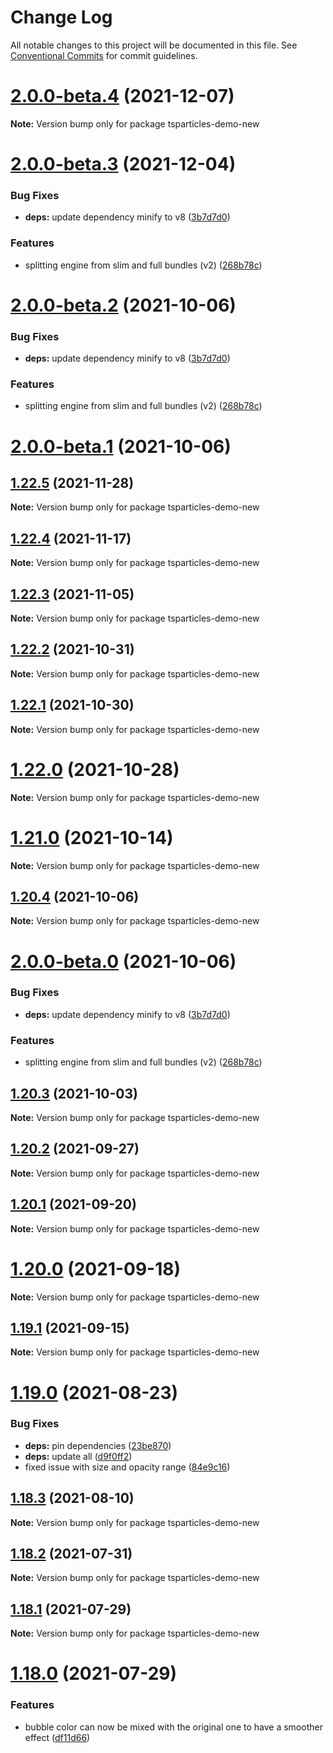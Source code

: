 # Change Log

All notable changes to this project will be documented in this file.
See [Conventional Commits](https://conventionalcommits.org) for commit guidelines.

# [2.0.0-beta.4](https://github.com/matteobruni/tsparticles/compare/tsparticles-demo-new@2.0.0-beta.3...tsparticles-demo-new@2.0.0-beta.4) (2021-12-07)

**Note:** Version bump only for package tsparticles-demo-new





# [2.0.0-beta.3](https://github.com/matteobruni/tsparticles/compare/tsparticles-demo-new@1.22.5...tsparticles-demo-new@2.0.0-beta.3) (2021-12-04)


### Bug Fixes

* **deps:** update dependency minify to v8 ([3b7d7d0](https://github.com/matteobruni/tsparticles/commit/3b7d7d0fd7d71d014d0f6aa87453beba4f048d0f))


### Features

* splitting engine from slim and full bundles (v2) ([268b78c](https://github.com/matteobruni/tsparticles/commit/268b78c12d6c54069893d27643cfe7a30f3be777))





# [2.0.0-beta.2](https://github.com/matteobruni/tsparticles/compare/tsparticles-demo-new@1.20.4...tsparticles-demo-new@2.0.0-beta.2) (2021-10-06)


### Bug Fixes

* **deps:** update dependency minify to v8 ([3b7d7d0](https://github.com/matteobruni/tsparticles/commit/3b7d7d0fd7d71d014d0f6aa87453beba4f048d0f))


### Features

* splitting engine from slim and full bundles (v2) ([268b78c](https://github.com/matteobruni/tsparticles/commit/268b78c12d6c54069893d27643cfe7a30f3be777))





# [2.0.0-beta.1](https://github.com/matteobruni/tsparticles/compare/tsparticles-demo-new@2.0.0-beta.0...tsparticles-demo-new@2.0.0-beta.1) (2021-10-06)
## [1.22.5](https://github.com/matteobruni/tsparticles/compare/tsparticles-demo-new@1.22.4...tsparticles-demo-new@1.22.5) (2021-11-28)

**Note:** Version bump only for package tsparticles-demo-new





## [1.22.4](https://github.com/matteobruni/tsparticles/compare/tsparticles-demo-new@1.22.3...tsparticles-demo-new@1.22.4) (2021-11-17)

**Note:** Version bump only for package tsparticles-demo-new





## [1.22.3](https://github.com/matteobruni/tsparticles/compare/tsparticles-demo-new@1.22.2...tsparticles-demo-new@1.22.3) (2021-11-05)

**Note:** Version bump only for package tsparticles-demo-new





## [1.22.2](https://github.com/matteobruni/tsparticles/compare/tsparticles-demo-new@1.22.1...tsparticles-demo-new@1.22.2) (2021-10-31)

**Note:** Version bump only for package tsparticles-demo-new





## [1.22.1](https://github.com/matteobruni/tsparticles/compare/tsparticles-demo-new@1.22.0...tsparticles-demo-new@1.22.1) (2021-10-30)

**Note:** Version bump only for package tsparticles-demo-new





# [1.22.0](https://github.com/matteobruni/tsparticles/compare/tsparticles-demo-new@1.21.0...tsparticles-demo-new@1.22.0) (2021-10-28)

**Note:** Version bump only for package tsparticles-demo-new





# [1.21.0](https://github.com/matteobruni/tsparticles/compare/tsparticles-demo-new@1.20.4...tsparticles-demo-new@1.21.0) (2021-10-14)

**Note:** Version bump only for package tsparticles-demo-new





## [1.20.4](https://github.com/matteobruni/tsparticles/compare/tsparticles-demo-new@1.20.3...tsparticles-demo-new@1.20.4) (2021-10-06)

**Note:** Version bump only for package tsparticles-demo-new





# [2.0.0-beta.0](https://github.com/matteobruni/tsparticles/compare/tsparticles-demo-new@1.20.3...tsparticles-demo-new@2.0.0-beta.0) (2021-10-06)


### Bug Fixes

* **deps:** update dependency minify to v8 ([3b7d7d0](https://github.com/matteobruni/tsparticles/commit/3b7d7d0fd7d71d014d0f6aa87453beba4f048d0f))


### Features

* splitting engine from slim and full bundles (v2) ([268b78c](https://github.com/matteobruni/tsparticles/commit/268b78c12d6c54069893d27643cfe7a30f3be777))





## [1.20.3](https://github.com/matteobruni/tsparticles/compare/tsparticles-demo-new@1.20.2...tsparticles-demo-new@1.20.3) (2021-10-03)

**Note:** Version bump only for package tsparticles-demo-new





## [1.20.2](https://github.com/matteobruni/tsparticles/compare/tsparticles-demo-new@1.20.1...tsparticles-demo-new@1.20.2) (2021-09-27)

**Note:** Version bump only for package tsparticles-demo-new





## [1.20.1](https://github.com/matteobruni/tsparticles/compare/tsparticles-demo-new@1.20.0...tsparticles-demo-new@1.20.1) (2021-09-20)

**Note:** Version bump only for package tsparticles-demo-new





# [1.20.0](https://github.com/matteobruni/tsparticles/compare/tsparticles-demo-new@1.19.1...tsparticles-demo-new@1.20.0) (2021-09-18)

**Note:** Version bump only for package tsparticles-demo-new





## [1.19.1](https://github.com/matteobruni/tsparticles/compare/tsparticles-demo-new@1.19.0...tsparticles-demo-new@1.19.1) (2021-09-15)

**Note:** Version bump only for package tsparticles-demo-new





# [1.19.0](https://github.com/matteobruni/tsparticles/compare/tsparticles-demo-new@1.18.3...tsparticles-demo-new@1.19.0) (2021-08-23)


### Bug Fixes

* **deps:** pin dependencies ([23be870](https://github.com/matteobruni/tsparticles/commit/23be8708d698e1e37a18f2ed292cbccffb0f1e47))
* **deps:** update all ([d9f0ff2](https://github.com/matteobruni/tsparticles/commit/d9f0ff2f8c4ac269aaad5077492746e3da8fb422))
* fixed issue with size and opacity range ([84e9c16](https://github.com/matteobruni/tsparticles/commit/84e9c16ce0e0ea194cb82bdd1c62839809ee621b))





## [1.18.3](https://github.com/matteobruni/tsparticles/compare/tsparticles-demo-new@1.18.2...tsparticles-demo-new@1.18.3) (2021-08-10)

**Note:** Version bump only for package tsparticles-demo-new





## [1.18.2](https://github.com/matteobruni/tsparticles/compare/tsparticles-demo-new@1.18.1...tsparticles-demo-new@1.18.2) (2021-07-31)

**Note:** Version bump only for package tsparticles-demo-new





## [1.18.1](https://github.com/matteobruni/tsparticles/compare/tsparticles-demo-new@1.18.0...tsparticles-demo-new@1.18.1) (2021-07-29)

**Note:** Version bump only for package tsparticles-demo-new





# [1.18.0](https://github.com/matteobruni/tsparticles/compare/tsparticles-demo-new@1.17.0...tsparticles-demo-new@1.18.0) (2021-07-29)


### Features

* bubble color can now be mixed with the original one to have a smoother effect ([df11d66](https://github.com/matteobruni/tsparticles/commit/df11d66ee94fb9594805a5dfb7d4c776a93c4532))
